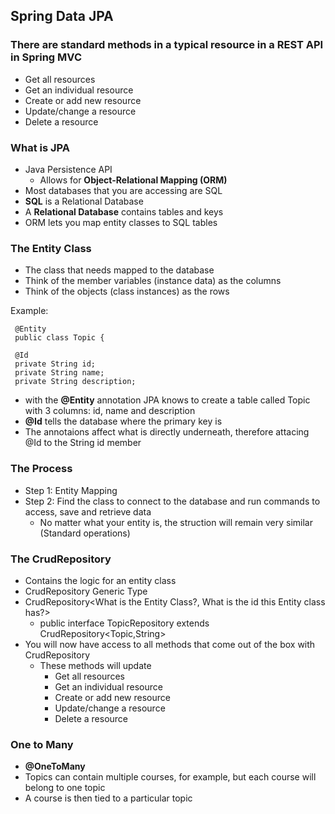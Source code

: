 ## Spring Data JPA

### There are standard methods in a typical resource in a REST API in Spring MVC

- Get all resources
- Get an individual resource 
- Create or add new resource
- Update/change a resource
- Delete a resource

### What is JPA

- Java Persistence API
  - Allows for **Object-Relational Mapping (ORM)**
- Most databases that you are accessing are SQL
- **SQL** is a Relational Database
- A **Relational Database** contains tables and keys 
- ORM lets you map entity classes to SQL tables

### The Entity Class

- The class that needs mapped to the database
- Think of the member variables (instance data) as the columns
- Think of the objects (class instances) as the rows 

Example:

 ```
  @Entity
  public class Topic {
  
  @Id
  private String id;
  private String name;
  private String description;

```
- with the **@Entity** annotation JPA knows to create a table called Topic with 3 columns: id, name and description
- **@Id** tells the database where the primary key is
- The annotaions affect what is directly underneath, therefore attacing @Id to the String id member

### The Process

- Step 1: Entity Mapping
- Step 2: Find the class to connect to the database and run commands to access, save and retrieve data
  - No matter what your entity is, the struction will remain very similar (Standard operations)

### The CrudRepository

- Contains the logic for an entity class
- CrudRepository Generic Type
- CrudRepository<What is the Entity Class?, What is the id this Entity class has?>
  - public interface TopicRepository extends CrudRepository<Topic,String>
- You will now have access to all methods that come out of the box with CrudRepository
  - These methods will update
    - Get all resources
    - Get an individual resource 
    - Create or add new resource
    - Update/change a resource
     - Delete a resource 

### One to Many

- **@OneToMany** 
- Topics can contain multiple courses, for example,  but each course will belong to one topic 
- A course is then tied to a particular topic 


  
